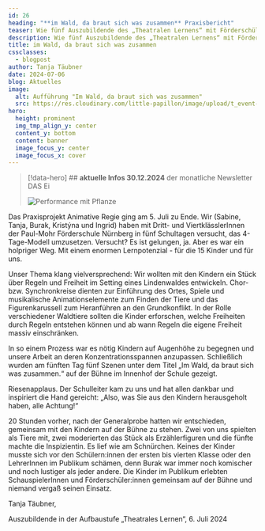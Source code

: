 ```yaml
---
id: 26
heading: "**im Wald, da braut sich was zusammen** Praxisbericht"
teaser: Wie fünf Auszubildende des „Theatralen Lernens“ mit Förderschüler:innen ein Stück auf die Bretter brachten.
description: Wie fünf Auszubildende des „Theatralen Lernens“ mit Förderschüler:innen ein Stück auf die Bretter brachten.
title: im Wald, da braut sich was zusammen
cssclasses:
  - blogpost
author: Tanja Täubner
date: 2024-07-06
blog: Aktuelles
image:
  alt: Aufführung "Im Wald, da braut sich was zusammen"
  src: https://res.cloudinary.com/little-papillon/image/upload/t_event-banner-smart/v1735578183/dasei/im_wald_da_braut_sich_was_zusammen_vgfvjm.jpg
hero:
  height: prominent  
  img_tmp_align_y: center
  content_y: bottom
  content: banner
  image_focus_y: center
  image_focus_x: cover
---
```

> [!data-hero] ## **aktuelle Infos 30.12.2024** der monatliche Newsletter DAS Ei
> 
> ![Performance mit Pflanze](https://res.cloudinary.com/little-papillon/image/upload/t_event-banner-smart/v1735578183/dasei/im_wald_da_braut_sich_was_zusammen_vgfvjm.jpg)

<!-- PUBLISH-FROM-HERE -->

Das Praxisprojekt Animative Regie ging am 5. Juli zu Ende. Wir (Sabine, Tanja, Burak, Kristýna und Ingrid) haben mit Dritt- und ViertklässlerInnen der Paul-Mohr Förderschule Nürnberg in fünf Schultagen versucht, das 4-Tage-Modell umzusetzen. Versucht? Es ist gelungen, ja. Aber es war ein holpriger Weg. Mit einem enormen Lernpotenzial - für die 15 Kinder und für uns. 

Unser Thema klang vielversprechend: Wir wollten mit den Kindern ein Stück über Regeln und Freiheit im Setting eines Lindenwaldes entwickeln. Chor- bzw. Synchronkreise dienten zur Einführung des Ortes, Spiele und musikalische Animationselemente zum Finden der Tiere und das Figurenkarussell zum Heranführen an den Grundkonflikt. In der Rolle verschiedener Waldtiere sollten die Kinder erforschen, welche Freiheiten durch Regeln entstehen können und ab wann Regeln die eigene Freiheit massiv einschränken.   

In so einem Prozess war es nötig Kindern auf Augenhöhe zu begegnen und unsere Arbeit an deren Konzentrationsspannen anzupassen. Schließlich wurden am fünften Tag fünf Szenen unter dem Titel „Im Wald, da braut sich was zusammen.“ auf der Bühne im Innenhof der Schule gezeigt.  

Riesenapplaus. Der Schulleiter kam zu uns und hat allen dankbar und inspiriert die Hand gereicht: „Also, was Sie aus den Kindern herausgeholt haben, alle Achtung!“ 

20 Stunden vorher, nach der Generalprobe hatten wir entschieden, gemeinsam mit den Kindern auf der Bühne zu stehen. Zwei von uns spielten als Tiere mit, zwei moderierten das Stück als Erzählerfiguren und die fünfte machte die Inspizientin. Es lief wie am Schnürchen. Keines der Kinder musste sich vor den Schülern:innen der ersten bis vierten Klasse oder den LehrerInnen im Publikum schämen, denn Burak war immer noch komischer und noch lustiger als jeder andere. Die Kinder im Publikum erlebten SchauspielerInnen und Förderschüler:innen gemeinsam auf der Bühne und niemand vergaß seinen Einsatz. 

Tanja Täubner, 

Auszubildende in der Aufbaustufe „Theatrales Lernen“, 6. Juli 2024